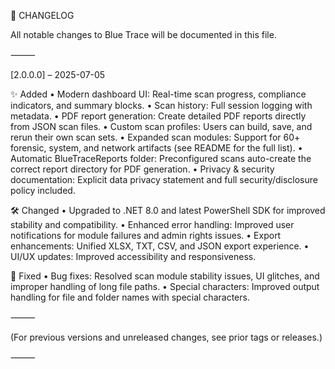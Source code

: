 📑 CHANGELOG

All notable changes to Blue Trace will be documented in this file.

⸻

[2.0.0.0] – 2025-07-05

✨ Added
	•	Modern dashboard UI: Real-time scan progress, compliance indicators, and summary blocks.
	•	Scan history: Full session logging with metadata.
	•	PDF report generation: Create detailed PDF reports directly from JSON scan files.
	•	Custom scan profiles: Users can build, save, and rerun their own scan sets.
	•	Expanded scan modules: Support for 60+ forensic, system, and network artifacts (see README for the full list).
	•	Automatic BlueTraceReports folder: Preconfigured scans auto-create the correct report directory for PDF generation.
	•	Privacy & security documentation: Explicit data privacy statement and full security/disclosure policy included.

🛠 Changed
	•	Upgraded to .NET 8.0 and latest PowerShell SDK for improved stability and compatibility.
	•	Enhanced error handling: Improved user notifications for module failures and admin rights issues.
	•	Export enhancements: Unified XLSX, TXT, CSV, and JSON export experience.
	•	UI/UX updates: Improved accessibility and responsiveness.

🐞 Fixed
	•	Bug fixes: Resolved scan module stability issues, UI glitches, and improper handling of long file paths.
	•	Special characters: Improved output handling for file and folder names with special characters.

⸻

(For previous versions and unreleased changes, see prior tags or releases.)

⸻
